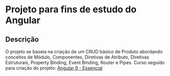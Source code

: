 # Projeto para fins de estudo do Angular

## Descrição

 O projeto se baseia na criação de um CRUD básico de Produto abordando conceitos de Módulo, Componentes, Diretivas de Atributo, Diretivas Estruturais,  Property Binding, Event Binding, Router e Pipes. Curso seguido para criação do projeto: [Angular 9 - Essencial](https://www.cod3r.com.br/courses/angular-9-essencial)
 
